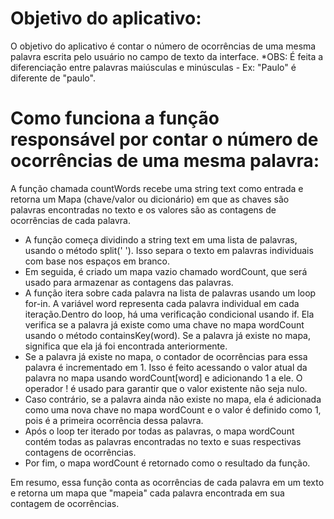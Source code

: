 # Objetivo do aplicativo:
O objetivo do aplicativo é contar o número de ocorrências de uma mesma palavra escrita pelo usuário no campo de texto da interface.
*OBS: É feita a diferenciação entre palavras maiúsculas e minúsculas - Ex: "Paulo" é diferente de "paulo".

# Como funciona a função responsável por contar o número de ocorrências de uma mesma palavra:
A função chamada countWords recebe uma string text como entrada e retorna um Mapa (chave/valor ou dicionário) em que as chaves são palavras encontradas no texto e os valores são as contagens de ocorrências de cada palavra.

- A função começa dividindo a string text em uma lista de palavras, usando o método split(' '). Isso separa o texto em palavras individuais com base nos espaços em branco.
- Em seguida, é criado um mapa vazio chamado wordCount, que será usado para armazenar as contagens das palavras.
- A função itera sobre cada palavra na lista de palavras usando um loop for-in. A variável word representa cada palavra individual em cada iteração.Dentro do loop, há uma verificação condicional usando if. Ela verifica se a palavra já existe como uma chave no mapa wordCount usando o método containsKey(word). Se a palavra já existe no mapa, significa que ela já foi encontrada anteriormente.
- Se a palavra já existe no mapa, o contador de ocorrências para essa palavra é incrementado em 1. Isso é feito acessando o valor atual da palavra no mapa usando wordCount[word] e adicionando 1 a ele. O operador ! é usado para garantir que o valor existente não seja nulo.
- Caso contrário, se a palavra ainda não existe no mapa, ela é adicionada como uma nova chave no mapa wordCount e o valor é definido como 1, pois é a primeira ocorrência dessa palavra.
- Após o loop ter iterado por todas as palavras, o mapa wordCount contém todas as palavras encontradas no texto e suas respectivas contagens de ocorrências.
- Por fim, o mapa wordCount é retornado como o resultado da função.

Em resumo, essa função conta as ocorrências de cada palavra em um texto e retorna um mapa que "mapeia" cada palavra encontrada em sua contagem de ocorrências.
